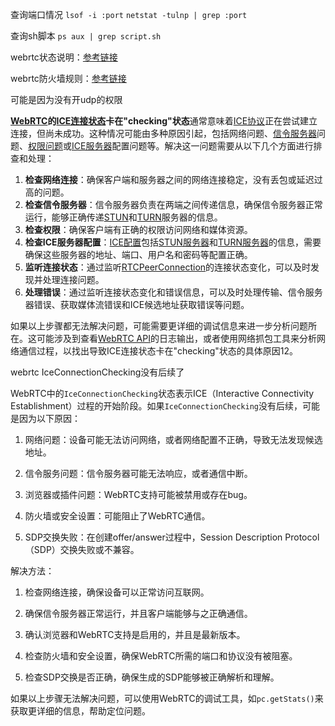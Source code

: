 查询端口情况
`lsof -i :port`
`netstat -tulnp | grep :port`

查询sh脚本
`ps aux | grep script.sh`

webrtc状态说明：[参考链接](https://zhuanlan.zhihu.com/p/536769174)

webrtc防火墙规则：[参考链接](https://wenku.baidu.com/view/5c13c07c49fe04a1b0717fd5360cba1aa8118ca1.html?_wkts_=1724936848959&bdQuery=webrtc%E6%89%80%E9%9C%80%E7%9A%84%E7%AB%AF%E5%8F%A3%E5%92%8C%E5%8D%8F%E8%AE%AE%E9%83%BD%E6%9C%89%E5%93%AA%E4%BA%9B%3F%E6%88%91%E5%BA%94%E8%AF%A5%E6%80%8E%E4%B9%88%E5%BC%80%E9%98%B2%E7%81%AB%E5%A2%99)

可能是因为没有开udp的权限

‌**[WebRTC](https://www.baidu.com/s?sa=re_dqa_generate&wd=WebRTC&rsv_pq=d1a1d2060000fcf7&oq=webrtc%20ice%E5%8D%A1%E5%9C%A8%E4%BA%86connectionchecking&rsv_t=d69aQ6BVZykF9rTGlxTjhJl2XQHOkXwTuihObstR0u2w4m9ZctlTcdV6aH9pXzccNHf4dRI0SwA&tn=58025142_4_oem_dg&ie=utf-8)的[ICE连接状态](https://www.baidu.com/s?sa=re_dqa_generate&wd=ICE%E8%BF%9E%E6%8E%A5%E7%8A%B6%E6%80%81&rsv_pq=d1a1d2060000fcf7&oq=webrtc%20ice%E5%8D%A1%E5%9C%A8%E4%BA%86connectionchecking&rsv_t=d69aQ6BVZykF9rTGlxTjhJl2XQHOkXwTuihObstR0u2w4m9ZctlTcdV6aH9pXzccNHf4dRI0SwA&tn=58025142_4_oem_dg&ie=utf-8)卡在"checking"状态**‌通常意味着[ICE协议](https://www.baidu.com/s?sa=re_dqa_generate&wd=ICE%E5%8D%8F%E8%AE%AE&rsv_pq=d1a1d2060000fcf7&oq=webrtc%20ice%E5%8D%A1%E5%9C%A8%E4%BA%86connectionchecking&rsv_t=d69aQ6BVZykF9rTGlxTjhJl2XQHOkXwTuihObstR0u2w4m9ZctlTcdV6aH9pXzccNHf4dRI0SwA&tn=58025142_4_oem_dg&ie=utf-8)正在尝试建立连接，但尚未成功。这种情况可能由多种原因引起，包括网络问题、[信令服务器](https://www.baidu.com/s?sa=re_dqa_generate&wd=%E4%BF%A1%E4%BB%A4%E6%9C%8D%E5%8A%A1%E5%99%A8&rsv_pq=d1a1d2060000fcf7&oq=webrtc%20ice%E5%8D%A1%E5%9C%A8%E4%BA%86connectionchecking&rsv_t=d69aQ6BVZykF9rTGlxTjhJl2XQHOkXwTuihObstR0u2w4m9ZctlTcdV6aH9pXzccNHf4dRI0SwA&tn=58025142_4_oem_dg&ie=utf-8)问题、[权限问题](https://www.baidu.com/s?sa=re_dqa_generate&wd=%E6%9D%83%E9%99%90%E9%97%AE%E9%A2%98&rsv_pq=d1a1d2060000fcf7&oq=webrtc%20ice%E5%8D%A1%E5%9C%A8%E4%BA%86connectionchecking&rsv_t=d69aQ6BVZykF9rTGlxTjhJl2XQHOkXwTuihObstR0u2w4m9ZctlTcdV6aH9pXzccNHf4dRI0SwA&tn=58025142_4_oem_dg&ie=utf-8)或[ICE服务器](https://www.baidu.com/s?sa=re_dqa_generate&wd=ICE%E6%9C%8D%E5%8A%A1%E5%99%A8&rsv_pq=d1a1d2060000fcf7&oq=webrtc%20ice%E5%8D%A1%E5%9C%A8%E4%BA%86connectionchecking&rsv_t=d69aQ6BVZykF9rTGlxTjhJl2XQHOkXwTuihObstR0u2w4m9ZctlTcdV6aH9pXzccNHf4dRI0SwA&tn=58025142_4_oem_dg&ie=utf-8)配置问题等。解决这一问题需要从以下几个方面进行排查和处理：

1. ‌**检查网络连接**‌：确保客户端和服务器之间的网络连接稳定，没有丢包或延迟过高的问题。
2. ‌**检查信令服务器**‌：信令服务器负责在两端之间传递信息，确保信令服务器正常运行，能够正确传递[STUN](https://www.baidu.com/s?sa=re_dqa_generate&wd=STUN&rsv_pq=d1a1d2060000fcf7&oq=webrtc%20ice%E5%8D%A1%E5%9C%A8%E4%BA%86connectionchecking&rsv_t=d69aQ6BVZykF9rTGlxTjhJl2XQHOkXwTuihObstR0u2w4m9ZctlTcdV6aH9pXzccNHf4dRI0SwA&tn=58025142_4_oem_dg&ie=utf-8)和[TURN](https://www.baidu.com/s?sa=re_dqa_generate&wd=TURN&rsv_pq=d1a1d2060000fcf7&oq=webrtc%20ice%E5%8D%A1%E5%9C%A8%E4%BA%86connectionchecking&rsv_t=d69aQ6BVZykF9rTGlxTjhJl2XQHOkXwTuihObstR0u2w4m9ZctlTcdV6aH9pXzccNHf4dRI0SwA&tn=58025142_4_oem_dg&ie=utf-8)服务器的信息。
3. ‌**检查权限**‌：确保客户端有正确的权限访问网络和媒体资源。
4. ‌**检查ICE服务器配置**‌：[ICE配置](https://www.baidu.com/s?sa=re_dqa_generate&wd=ICE%E9%85%8D%E7%BD%AE&rsv_pq=d1a1d2060000fcf7&oq=webrtc%20ice%E5%8D%A1%E5%9C%A8%E4%BA%86connectionchecking&rsv_t=d69aQ6BVZykF9rTGlxTjhJl2XQHOkXwTuihObstR0u2w4m9ZctlTcdV6aH9pXzccNHf4dRI0SwA&tn=58025142_4_oem_dg&ie=utf-8)包括[STUN服务器](https://www.baidu.com/s?sa=re_dqa_generate&wd=STUN%E6%9C%8D%E5%8A%A1%E5%99%A8&rsv_pq=d1a1d2060000fcf7&oq=webrtc%20ice%E5%8D%A1%E5%9C%A8%E4%BA%86connectionchecking&rsv_t=d69aQ6BVZykF9rTGlxTjhJl2XQHOkXwTuihObstR0u2w4m9ZctlTcdV6aH9pXzccNHf4dRI0SwA&tn=58025142_4_oem_dg&ie=utf-8)和[TURN服务器](https://www.baidu.com/s?sa=re_dqa_generate&wd=TURN%E6%9C%8D%E5%8A%A1%E5%99%A8&rsv_pq=d1a1d2060000fcf7&oq=webrtc%20ice%E5%8D%A1%E5%9C%A8%E4%BA%86connectionchecking&rsv_t=d69aQ6BVZykF9rTGlxTjhJl2XQHOkXwTuihObstR0u2w4m9ZctlTcdV6aH9pXzccNHf4dRI0SwA&tn=58025142_4_oem_dg&ie=utf-8)的信息，需要确保这些服务器的地址、端口、用户名和密码等配置正确。
5. ‌**监听连接状态**‌：通过监听[RTCPeerConnection](https://www.baidu.com/s?sa=re_dqa_generate&wd=RTCPeerConnection&rsv_pq=d1a1d2060000fcf7&oq=webrtc%20ice%E5%8D%A1%E5%9C%A8%E4%BA%86connectionchecking&rsv_t=d69aQ6BVZykF9rTGlxTjhJl2XQHOkXwTuihObstR0u2w4m9ZctlTcdV6aH9pXzccNHf4dRI0SwA&tn=58025142_4_oem_dg&ie=utf-8)的连接状态变化，可以及时发现并处理连接问题。
6. ‌**处理错误**‌：通过监听连接状态变化和错误信息，可以及时处理传输、信令服务器错误、获取媒体流错误和ICE候选地址获取错误等问题。

如果以上步骤都无法解决问题，可能需要更详细的调试信息来进一步分析问题所在。这可能涉及到查看[WebRTC API](https://www.baidu.com/s?sa=re_dqa_generate&wd=WebRTC%20API&rsv_pq=d1a1d2060000fcf7&oq=webrtc%20ice%E5%8D%A1%E5%9C%A8%E4%BA%86connectionchecking&rsv_t=d69aQ6BVZykF9rTGlxTjhJl2XQHOkXwTuihObstR0u2w4m9ZctlTcdV6aH9pXzccNHf4dRI0SwA&tn=58025142_4_oem_dg&ie=utf-8)的日志输出，或者使用网络抓包工具来分析网络通信过程，以找出导致ICE连接状态卡在"checking"状态的具体原因‌12。


webrtc IceConnectionChecking没有后续了

WebRTC中的`IceConnectionChecking`状态表示ICE（Interactive Connectivity Establishment）过程的开始阶段。如果`IceConnectionChecking`没有后续，可能是因为以下原因：

1. 网络问题：设备可能无法访问网络，或者网络配置不正确，导致无法发现候选地址。
    
2. 信令服务问题：信令服务器可能无法响应，或者通信中断。
    
3. 浏览器或插件问题：WebRTC支持可能被禁用或存在bug。
    
4. 防火墙或安全设置：可能阻止了WebRTC通信。
    
5. SDP交换失败：在创建offer/answer过程中，Session Description Protocol（SDP）交换失败或不兼容。
    

解决方法：

1. 检查网络连接，确保设备可以正常访问互联网。
    
2. 确保信令服务器正常运行，并且客户端能够与之正确通信。
    
3. 确认浏览器和WebRTC支持是启用的，并且是最新版本。
    
4. 检查防火墙和安全设置，确保WebRTC所需的端口和协议没有被阻塞。
    
5. 检查SDP交换是否正确，确保生成的SDP能够被正确解析和理解。
    

如果以上步骤无法解决问题，可以使用WebRTC的调试工具，如`pc.getStats()`来获取更详细的信息，帮助定位问题。


